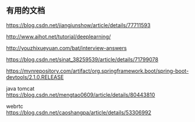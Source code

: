 ## 有用的文档

https://blog.csdn.net/jiangjunshow/article/details/77711593

http://www.aihot.net/tutorial/deeplearning/

http://youzhixueyuan.com/bat/interview-answers

https://blog.csdn.net/sinat_38259539/article/details/71799078

https://mvnrepository.com/artifact/org.springframework.boot/spring-boot-devtools/2.1.0.RELEASE

java tomcat  
https://blog.csdn.net/mengtao0609/article/details/80443810

webrtc  
https://blog.csdn.net/caoshangpa/article/details/53306992